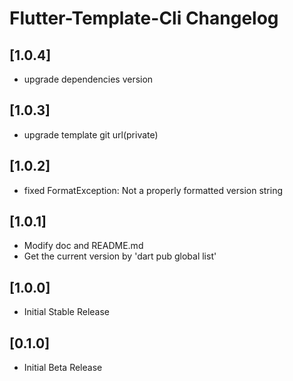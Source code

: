 <!-- Keep a Changelog guide -> https://keepachangelog.com -->

# Flutter-Template-Cli Changelog

## [1.0.4]
- upgrade dependencies version

## [1.0.3]
- upgrade template git url(private)

## [1.0.2]
- fixed FormatException: Not a properly formatted version string

## [1.0.1]
- Modify doc and README.md
- Get the current version by 'dart pub global list'

## [1.0.0]
- Initial Stable Release

## [0.1.0]
- Initial Beta Release
